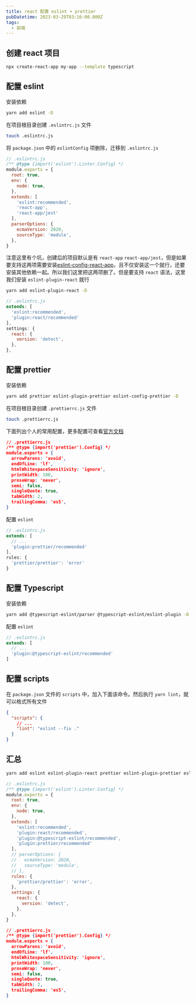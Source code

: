 ```yaml
---
title: react 配置 eslint + prettier
pubDatetime: 2023-03-29T03:16:00.000Z
tags:
  - 前端
---
```


## 创建 react 项目

```bash
npx create-react-app my-app --template typescript
```

## 配置 eslint

安装依赖

```bash
yarn add eslint -D
```

在项目根目录创建 `.eslintrc.js` 文件

```bash
touch .eslintrc.js
```

将 `package.json` 中的 `eslintConfig` 项删除，迁移到 `.eslintrc.js`

```JavaScript
// .eslintrc.js
/** @type {import('eslint').Linter.Config} */
module.exports = {
  root: true,
  env: {
    node: true,
  },
  extends: [
    'eslint:recommended',
    'react-app',
    'react-app/jest'
  ],
  parserOptions: {
    ecmaVersion: 2020,
    sourceType: 'module',
  },
}
```

注意这里有个坑，创建后的项目默认是有 `react-app` `react-app/jest`，但是如果要支持这两项需要安装[eslint-config-react-app](https://www.npmjs.com/package/eslint-config-react-app)，且不仅安装这一个就行，还要安装其他依赖一起。所以我们这里把这两项删了。但是要支持 `react` 语法，这里我们安装 `eslint-plugin-react` 就行

```bash
yarn add eslint-plugin-react -D
```

```JavaScript
// .eslintrc.js
extends: [
  'eslint:recommended',
  'plugin:react/recommended'
],
settings: {
  react: {
    version: 'detect',
  },
},
```

## 配置 prettier

安装依赖

```bash
yarn add prettier eslint-plugin-prettier eslint-config-prettier -D
```

在项目根目录创建 `.prettierrc.js` 文件

```bash
touch .prettierrc.js
```

下面列出个人的常用配置，更多配置可查看[官方文档](https://prettier.io/docs/en/options.html)

```JSON
// .prettierrc.js
/** @type {import('prettier').Config} */
module.exports = {
  arrowParens: 'avoid',
  endOfLine: 'lf',
  htmlWhitespaceSensitivity: 'ignore',
  printWidth: 100,
  proseWrap: 'never',
  semi: false,
  singleQuote: true,
  tabWidth: 2,
  trailingComma: 'es5',
}
```

配置 `eslint`

```JavaScript
// .eslintrc.js
extends: [
  // ...
  'plugin:prettier/recommended'
],
rules: {
  'prettier/prettier': 'error'
}
```

## 配置 Typescript

安装依赖

```bash
yarn add @typescript-eslint/parser @typescript-eslint/eslint-plugin -D
```

配置 `eslint`

```JavaScript
// .eslintrc.js
extends: [
  // ...
  'plugin:@typescript-eslint/recommended'
]
```

## 配置 scripts

在 `package.json` 文件的 `scripts` 中，加入下面该命令。然后执行 `yarn lint`，就可以格式所有文件

```JSON
{
  "scripts": {
    // ...
    "lint": "eslint --fix ."
  }
}
```

## 汇总

```bash
yarn add eslint eslint-plugin-react prettier eslint-plugin-prettier eslint-config-prettier @typescript-eslint/parser @typescript-eslint/eslint-plugin -D
```

```JavaScript
// .eslintrc.js
/** @type {import('eslint').Linter.Config} */
module.exports = {
  root: true,
  env: {
    node: true,
  },
  extends: [
    'eslint:recommended',
    'plugin:react/recommended',
    'plugin:@typescript-eslint/recommended',
    'plugin:prettier/recommended'
  ],
  // parserOptions: {
  //   ecmaVersion: 2020,
  //   sourceType: 'module',
  // },
  rules: {
    'prettier/prettier': 'error',
  },
  settings: {
    react: {
      version: 'detect',
    },
  },
}
```

```JSON
// .prettierrc.js
/** @type {import('prettier').Config} */
module.exports = {
  arrowParens: 'avoid',
  endOfLine: 'lf',
  htmlWhitespaceSensitivity: 'ignore',
  printWidth: 100,
  proseWrap: 'never',
  semi: false,
  singleQuote: true,
  tabWidth: 2,
  trailingComma: 'es5',
}
```
